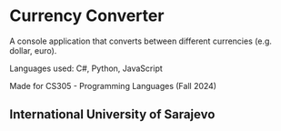# Currency Converter
A console application that converts between different currencies (e.g. dollar, euro).

Languages used: C#, Python, JavaScript

Made for CS305 - Programming Languages (Fall 2024)

## International University of Sarajevo

